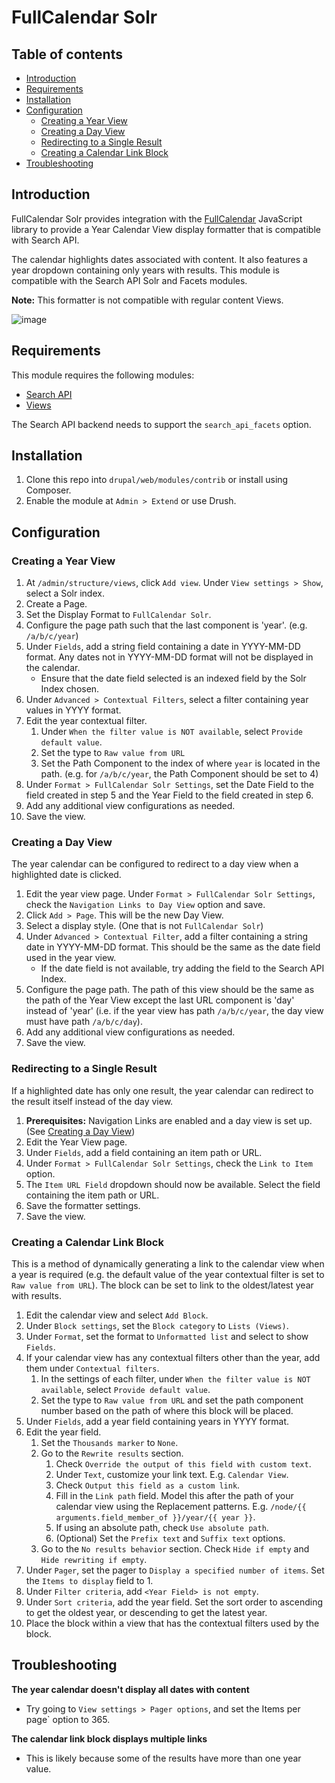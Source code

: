 # FullCalendar Solr


## Table of contents

- [Introduction](#introduction)
- [Requirements](#requirements)
- [Installation](#installation)
- [Configuration](#configuration)
  - [Creating a Year View](#creating-a-year-view)
  - [Creating a Day View](#creating-a-day-view)
  - [Redirecting to a Single Result](#redirecting-to-a-single-result)
  - [Creating a Calendar Link Block](#creating-a-calendar-link-block)
- [Troubleshooting](#troubleshooting)


## Introduction

FullCalendar Solr provides integration with the
[FullCalendar](https://fullcalendar.io/) JavaScript library
to provide a Year Calendar View display formatter that is compatible with
Search API.

The calendar highlights dates associated with content. It also features a year
dropdown containing only years with results. This module is compatible
with the Search API Solr and Facets modules.

**Note:** This formatter is not compatible with regular content Views.

![image](docs/year-calendar.png)


## Requirements

This module requires the following modules:

- [Search API](https://www.drupal.org/project/search_api)
- [Views](https://www.drupal.org/project/views)

The Search API backend needs to support the `search_api_facets` option.


## Installation

1. Clone this repo into `drupal/web/modules/contrib` or install using Composer.
1. Enable the module at `Admin > Extend` or use Drush.


## Configuration


### Creating a Year View

1. At `/admin/structure/views`, click `Add view`. Under `View settings > Show`,
select a Solr index.
1. Create a Page.
2. Set the Display Format to `FullCalendar Solr`.
1. Configure the page path such that the last component is 'year'.
(e.g. `/a/b/c/year`)
1. Under `Fields`, add a string field containing a date in YYYY-MM-DD format.
Any dates not in YYYY-MM-DD format will not be displayed in the calendar.
    - Ensure that the date field selected is an indexed field by the Solr Index chosen.
1. Under `Advanced > Contextual Filters`, select a filter containing year
values in YYYY format.
1. Edit the year contextual filter.
    1. Under `When the filter value is NOT available`, select
    `Provide default value`.
    1. Set the type to `Raw value from URL`
    2. Set the Path Component to the index of where `year` is located in the path. (e.g. for `/a/b/c/year`, the Path Component should be set to 4)
1. Under `Format > FullCalendar Solr Settings`, set the Date Field to the field created in step 5 and the Year Field to the field created in step 6.
1. Add any additional view configurations as needed.
1. Save the view.


### Creating a Day View

The year calendar can be configured to redirect to a day view when a
highlighted date is clicked.

1. Edit the year view page. Under `Format > FullCalendar Solr Settings`, check
the `Navigation Links to Day View` option and save.
1. Click `Add > Page`. This will be the new Day View.
1. Select a display style. (One that is not `FullCalendar Solr`)
1. Under `Advanced > Contextual Filter`, add a filter containing a string date
in YYYY-MM-DD format. This should be the same as the date field used in the
year view.
    - If the date field is not available, try adding the field to the Search
    API Index.
1. Configure the page path. The path of this view should be the same as the
path of the Year View except the last URL component is 'day' instead of 'year'
(i.e. if the year view has path `/a/b/c/year`, the day view must have path
`/a/b/c/day`).
1. Add any additional view configurations as needed.
1. Save the view.


### Redirecting to a Single Result

If a highlighted date has only one result, the year calendar can redirect to
the result itself instead of the day view.

1. **Prerequisites:** Navigation Links are enabled and a day view is set up.
(See [Creating a Day View](#creating-a-day-view))
1. Edit the Year View page.
1. Under `Fields`, add a field containing an item path or URL.
1. Under `Format > FullCalendar Solr Settings`, check the `Link to Item`
option.
1. The `Item URL Field` dropdown should now be available. Select the field
containing the item path or URL.
1. Save the formatter settings.
1. Save the view.


### Creating a Calendar Link Block

This is a method of dynamically generating a link to the calendar view when
a year is required (e.g. the default value of the year contextual filter is
set to `Raw value from URL`). The block can be set to link to the oldest/latest
year with results.

1. Edit the calendar view and select `Add Block`.
1. Under `Block settings`, set the `Block category` to `Lists (Views)`.
1. Under `Format`, set the format to `Unformatted list` and select to
show `Fields`.
1. If your calendar view has any contextual filters other than the year,
add them under `Contextual filters`.
    1. In the settings of each filter, under
    `When the filter value is NOT available`, select `Provide default value`.
    1. Set the type to `Raw value from URL` and set the path component number
    based on the path of where this block will be placed.
1. Under `Fields`, add a year field containing years in YYYY format.
1. Edit the year field.
    1. Set the `Thousands marker` to `None`.
    1. Go to the `Rewrite results` section.
        1. Check `Override the output of this field with custom text`.
        1. Under `Text`, customize your link text. E.g. `Calendar View`.
        1. Check `Output this field as a custom link`.
        1. Fill in the `Link path` field. Model this after the path of your
        calendar view using the Replacement patterns.
        E.g. `/node/{{ arguments.field_member_of }}/year/{{ year }}`.
        1. If using an absolute path, check `Use absolute path`.
        1. (Optional) Set the `Prefix text` and `Suffix text` options.
    1. Go to the `No results behavior` section. Check `Hide if empty` and
    `Hide rewriting if empty`.
1. Under `Pager`, set the pager to `Display a specified number of items`.
Set the `Items to display` field to 1.
1. Under `Filter criteria`, add `<Year Field> is not empty`.
1. Under `Sort criteria`, add the year field. Set the sort order to
ascending to get the oldest year, or descending to get the latest year.
1. Place the block within a view that has the contextual filters used by
the block.

## Troubleshooting

**The year calendar doesn't display all dates with content**
- Try going to `View settings > Pager options`, and set the
Items per page` option to 365.

**The calendar link block displays multiple links**
- This is likely because some of the results have more than one year value.
